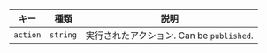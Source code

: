 | キー       | 種類       | 説明                              |
| -------- | -------- | ------------------------------- |
| `action` | `string` | 実行されたアクション. Can be `published`. |